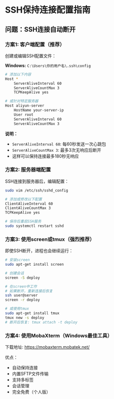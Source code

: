 # SSH保持连接配置指南

## 问题：SSH连接自动断开

### 方案1: 客户端配置（推荐）

创建或编辑SSH配置文件：

**Windows:** `C:\Users\你的用户名\.ssh\config`

```bash
# 添加以下内容
Host *
    ServerAliveInterval 60
    ServerAliveCountMax 3
    TCPKeepAlive yes

# 或针对特定服务器
Host aliyun-server
    HostName your-server-ip
    User root
    ServerAliveInterval 60
    ServerAliveCountMax 3
```

**说明：**
- `ServerAliveInterval 60`: 每60秒发送一次心跳包
- `ServerAliveCountMax 3`: 最多3次无响应后断开
- 这样可以保持连接最多180秒无响应

### 方案2: 服务器端配置

SSH连接到服务器后，编辑配置：

```bash
sudo vim /etc/ssh/sshd_config

# 添加或修改以下配置
ClientAliveInterval 60
ClientAliveCountMax 3
TCPKeepAlive yes

# 保存后重启SSH服务
sudo systemctl restart sshd
```

### 方案3: 使用screen或tmux（强烈推荐）

即使SSH断开，进程也会继续运行：

```bash
# 安装screen
sudo apt-get install screen

# 创建会话
screen -S deploy

# 在screen中工作
# 如果断开，重新连接后恢复
ssh user@server
screen -r deploy

# 或使用tmux
sudo apt-get install tmux
tmux new -s deploy
# 断开后恢复: tmux attach -t deploy
```

### 方案4: 使用MobaXterm（Windows最佳工具）

下载地址: https://mobaxterm.mobatek.net/

优点：
- 自动保持连接
- 内置SFTP文件传输
- 支持多标签
- 会话管理
- 完全免费（个人版）
